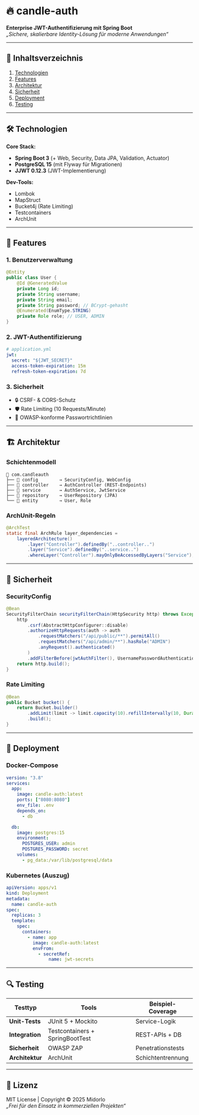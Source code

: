 # 🔥 candle-auth  

**Enterprise JWT-Authentifizierung mit Spring Boot**  
*„Sichere, skalierbare Identity-Lösung für moderne Anwendungen“*

---

## 📜 Inhaltsverzeichnis
1. [Technologien](#-technologien)  
2. [Features](#-features)  
3. [Architektur](#-architektur)  
4. [Sicherheit](#-sicherheit)  
5. [Deployment](#-deployment)  
6. [Testing](#-testing)  

---

## 🛠️ Technologien
**Core Stack:**
- **Spring Boot 3** (+ Web, Security, Data JPA, Validation, Actuator)
- **PostgreSQL 15** (mit Flyway für Migrationen)
- **JJWT 0.12.3** (JWT-Implementierung)

**Dev-Tools:**
- Lombok  
- MapStruct  
- Bucket4j (Rate Limiting)  
- Testcontainers  
- ArchUnit  

---

## 🚀 Features
### 1. Benutzerverwaltung
```java
@Entity
public class User {
    @Id @GeneratedValue
    private Long id;
    private String username;
    private String email;
    private String password; // BCrypt-gehasht
    @Enumerated(EnumType.STRING)
    private Role role; // USER, ADMIN
}
```

### 2. JWT-Authentifizierung
```yaml
# application.yml
jwt:
  secret: "${JWT_SECRET}" 
  access-token-expiration: 15m
  refresh-token-expiration: 7d
```

### 3. Sicherheit
- 🔒 CSRF- & CORS-Schutz  
- 🛡️ Rate Limiting (10 Requests/Minute)  
- 📜 OWASP-konforme Passwortrichtlinien  

---

## 🏗️ Architektur
### Schichtenmodell
```
📁 com.candleauth
├── 📂 config        → SecurityConfig, WebConfig
├── 📂 controller    → AuthController (REST-Endpoints)
├── 📂 service       → AuthService, JwtService
├── 📂 repository    → UserRepository (JPA)
└── 📂 entity        → User, Role
```

### ArchUnit-Regeln
```java
@ArchTest
static final ArchRule layer_dependencies = 
    layeredArchitecture()
        .layer("Controller").definedBy("..controller..")
        .layer("Service").definedBy("..service..")
        .whereLayer("Controller").mayOnlyBeAccessedByLayers("Service");
```

---

## 🔐 Sicherheit
### SecurityConfig
```java
@Bean
SecurityFilterChain securityFilterChain(HttpSecurity http) throws Exception {
    http
        .csrf(AbstractHttpConfigurer::disable)
        .authorizeHttpRequests(auth -> auth
            .requestMatchers("/api/public/**").permitAll()
            .requestMatchers("/api/admin/**").hasRole("ADMIN")
            .anyRequest().authenticated()
        )
        .addFilterBefore(jwtAuthFilter(), UsernamePasswordAuthenticationFilter.class);
    return http.build();
}
```

### Rate Limiting
```java
@Bean
public Bucket bucket() {
    return Bucket.builder()
        .addLimit(limit -> limit.capacity(10).refillIntervally(10, Duration.ofMinutes(1)))
        .build();
}
```

---

## 🐳 Deployment
### Docker-Compose
```yaml
version: "3.8"
services:
  app:
    image: candle-auth:latest
    ports: ["8080:8080"]
    env_file: .env
    depends_on:
      - db

  db:
    image: postgres:15
    environment:
      POSTGRES_USER: admin
      POSTGRES_PASSWORD: secret
    volumes:
      - pg_data:/var/lib/postgresql/data
```

### Kubernetes (Auszug)
```yaml
apiVersion: apps/v1
kind: Deployment
metadata:
  name: candle-auth
spec:
  replicas: 3
  template:
    spec:
      containers:
        - name: app
          image: candle-auth:latest
          envFrom:
            - secretRef:
                name: jwt-secrets
```

---

## 🔍 Testing
| Testtyp               | Tools                      | Beispiel-Coverage          |
|-----------------------|----------------------------|----------------------------|
| **Unit-Tests**        | JUnit 5 + Mockito          | Service-Logik              |
| **Integration**       | Testcontainers + SpringBootTest | REST-APIs + DB            |
| **Sicherheit**        | OWASP ZAP                  | Penetrationstests          |
| **Architektur**       | ArchUnit                   | Schichtentrennung          |

---

## 📜 Lizenz
MIT License | Copyright © 2025 Midorlo  
*„Frei für den Einsatz in kommerziellen Projekten“*
